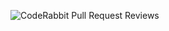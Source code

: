 ![CodeRabbit Pull Request Reviews](https://img.shields.io/coderabbit/prs/github/E-JIWON/front_5th_chapter1-1?utm_source=oss&utm_medium=github&utm_campaign=E-JIWON%2Ffront_5th_chapter1-1&labelColor=171717&color=FF570A&link=https%3A%2F%2Fcoderabbit.ai&label=CodeRabbit+Reviews)
